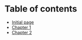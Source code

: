 # Table of contents

* [Initial page](README.md)
* [Chapter 1](glava-1.md)
* [Chapter 2](glava-2.md)

